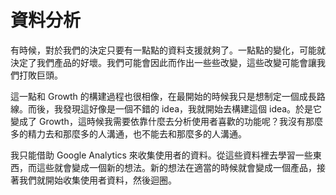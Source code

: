 資料分析
===

有時候，對於我們的決定只要有一點點的資料支援就夠了。一點點的變化，可能就決定了我們產品的好壞。我們可能會因此而作出一些些改變，這些改變可能會讓我們打敗巨頭。

這一點和 Growth 的構建過程也很相像，在最開始的時候我只是想制定一個成長路線。而後，我發現這好像是一個不錯的 idea，我就開始去構建這個 idea。於是它變成了 Growth，這時候我需要依靠什麼去分析使用者喜歡的功能呢？我沒有那麼多的精力去和那麼多的人溝通，也不能去和那麼多的人溝通。

我只能借助 Google Analytics 來收集使用者的資料。從這些資料裡去學習一些東西，而這些就會變成一個新的想法。新的想法在適當的時候就會變成一個產品，接著我們就開始收集使用者資料，然後迴圈。
